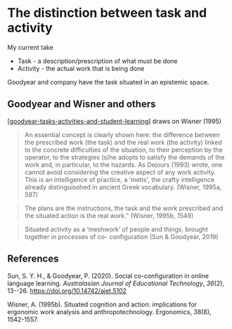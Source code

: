 # The distinction between task and activity

My current take

- Task - a description/prescription of what must be done
- Activity - the actual work that is being done

Goodyear and company have the task situated in an epistemic space.

## Goodyear and Wisner and others

[[goodyear-tasks-activities-and-student-learning]] draws on Wisner (1995)

> An essential concept is clearly shown here: the difference between the prescribed work (the task) and the real work (the activity) linked to the concrete difficulties of the situation, to their perception by the operator, to the strategies (s)he adopts to satisfy the demands of the work and, in particular, to the hazards. As Dejours (1993) wrote, one cannot avoid considering the creative aspect of any work activity.  This is an intelligence of practice, a ‘metis', the crafty intelligence already distinguisohed in ancient Greek vocabulary. (Wisner, 1995a, 597) 

> The plans are the instructions, the task and the work prescribed and the situated action is the real work.” (Wisner, 1995b, 1549)

> Situated activity as a ‘meshwork’ of people and things, brought together in processes of co- configuration (Sun & Goodyear, 2019)


## References

Sun, S. Y. H., & Goodyear, P. (2020). Social co-configuration in online language learning. *Australasian Journal of Educational Technology*, *36*(2), 13--26\. <https://doi.org/10.14742/ajet.5102>

Wisner, A. (1995b). Situated cognition and action: implications for ergonomic work analysis and anthropotechnology. Ergonomics, 38(8), 1542-1557.

[//begin]: # "Autogenerated link references for markdown compatibility"
[goodyear-tasks-activities-and-student-learning]: goodyear-tasks-activities-and-student-learning "Tasks, activities and student learning"
[//end]: # "Autogenerated link references"